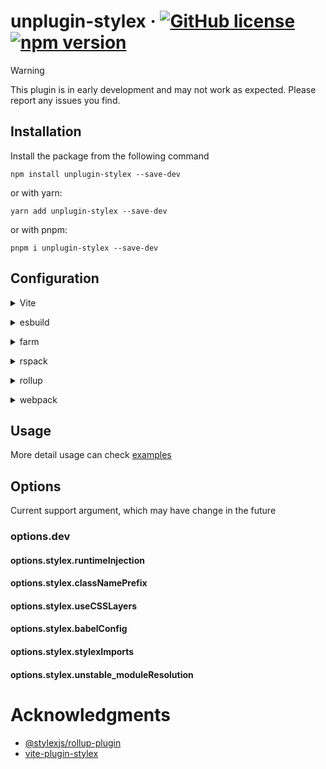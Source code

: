 # unplugin-stylex &middot; [![GitHub license](https://img.shields.io/badge/license-MIT-blue.svg)](https://github.com/eryue0220/unplugin-stylex/blob/main/LICENSE) [![npm version](https://img.shields.io/npm/v/unplugin-stylex.svg?style=flat)](https://www.npmjs.com/package/unplugin-stylex)

> [!WARNING]  
> This plugin is in early development and may not work as expected. Please report any issues you find.

## Installation

Install the package from the following command

```shell
npm install unplugin-stylex --save-dev
```

or with yarn:

```shell
yarn add unplugin-stylex --save-dev
```

or with pnpm:

```shell
pnpm i unplugin-stylex --save-dev
```

## Configuration

<details>
<summary>Vite</summary><br>

```js
// vite.config.js
import { defineConfig } from 'vite'
import stylexPlugin from 'unplugin-stylex/vite'

export default defineConfig({
  plugins: [
    stylexPlugin({ /* options */}),
  ],
})
```

</br></details>

<details>
<summary>esbuild</summary><br>

```js
// esbuild.config.js
import { build } from 'esbuild'
import stylexPlugin from 'unplugin-stylex/esbuild'

export default {
  plugins: [
    stylexPlugin({ /* options */ }),
  ],
}
```

</br></details>

<details>
<summary>farm</summary><br>

```js
// farm.config.js
import { defineConfig } from '@farmfe/core'
import stylexPlugin from 'unplugin-stylex/farm'

export default defineConfig({
  // other rollup config
  plugins: [
    stylexPlugin({ /* options */}),
  ],
})
```

</br></details>

<details>
<summary>rspack</summary><br>

```js
// rspack.config.js
import stylexPlugin from 'unplugin-stylex/rspack'

module.exports = {
  // other rspack config
  plugins: [
    stylexPlugin({ /* options */}),
  ],
}
```

</br></details>

<details>
<summary>rollup</summary><br>

```js
// rollup.config.js
import stylexRollupPlugin from 'unplugin-stylex/rollup'

export default {
  // other rollup config
  plugins: [
    stylexRollupPlugin({ /* options */}),
  ],
}
```

</br></details>

<details>
<summary>webpack</summary><br>

```js
// webpack.config.js
import stylexWebpackPlugin from 'unplugin-stylex/webpack'

module.exports = {
  // other webpack config
  plugins: [
    stylexWebpackPlugin({ /* options */}),
  ],
}
```

</br></details>

## Usage

More detail usage can check [examples](https://github.com/eryue0220/unplugin-stylex/tree/main/examples)

## Options

Current support argument, which may have change in the future

### options.dev

#### options.stylex.runtimeInjection

#### options.stylex.classNamePrefix

#### options.stylex.useCSSLayers

#### options.stylex.babelConfig

#### options.stylex.stylexImports

#### options.stylex.unstable_moduleResolution

# Acknowledgments

- [@stylexjs/rollup-plugin](https://github.com/facebook/stylex/tree/main/packages/rollup-plugin)
- [vite-plugin-stylex](https://github.com/HorusGoul/vite-plugin-stylex)